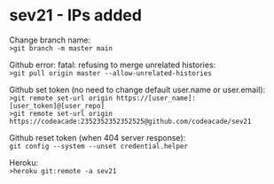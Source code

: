 # sev21 - IPs added
  Change branch name:  
    `>git branch -m master main`
  
  Github error: fatal: refusing to merge unrelated histories:  
    `>git pull origin master --allow-unrelated-histories`  
    
  Github set token (no need to change default user.name or user.email):  
    `>git remote set-url origin https://[user_name]:[user_token]@[user_repo]`  
    `>git remote set-url origin https://codeacade:2352352352352525@github.com/codeacade/sev21`  
	
  Github reset token (when 404 server response):  
    `git config --system --unset credential.helper`  
    
  Heroku:  
    `>heroku git:remote -a sev21`  
	
  
  
